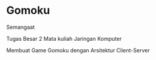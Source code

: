 # Gomoku
Semangaat

Tugas Besar 2 Mata kuliah Jaringan Komputer

Membuat Game Gomoku dengan Arsitektur Client-Server
